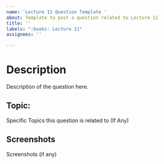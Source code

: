 ```yaml
---
name: 'Lecture 11 Question Template '
about: Template to post a question related to Lecture 11
title: ''
labels: ":books: Lecture 11"
assignees: ''

---
```


# Description

Description of the question here.

## Topic:

Specific Topics this question is related to (If Any)

## Screenshots

Screenshots (if any)
